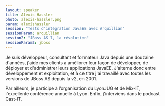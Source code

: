 ```yaml
---
layout: speaker
title: Alexis Hassler
photo: alexis-hassler.png
param: alexishassler
session: "Tests d'intégration JavaEE avec Arquillian"
sessionParam: arquillian
session2: "JBoss AS 7, la révolution"
sessionParam2: jboss
---
```


Je suis développeur, consultant et formateur Java depuis une douzaine d'années, j'aide mes clients à améliorer leur façon de développer,
de déployer et d'administrer leurs applications JavaEE. J'alterne donc entre développement et exploitation, et à ce titre
j'ai travaillé avec toutes les versions de JBoss AS depuis la v2, en 2001.

Par ailleurs, je participe à l’organisation du LyonJUG et de Mix-IT, l'excellente conférence annuelle à Lyon.
Enfin, j'interviens dans le podcast Cast-IT.
